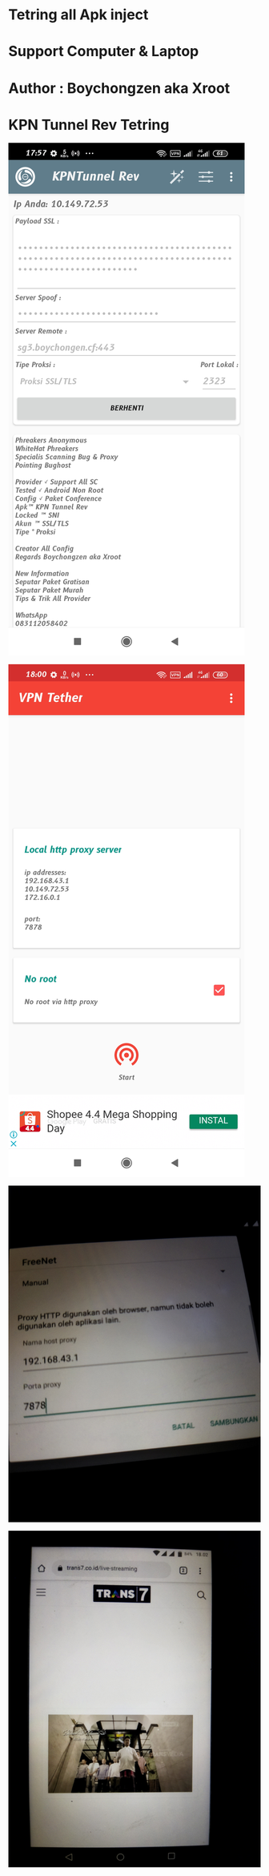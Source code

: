 # Tetring all Apk inject

# Support Computer & Laptop

# Author : Boychongzen aka Xroot

# KPN Tunnel Rev Tetring 
![be](https://raw.githubusercontent.com/boychongzen18/tetring_all_apk_inject/main/kpn.jpg) 

![be](https://raw.githubusercontent.com/boychongzen18/tetring_all_apk_inject/main/tether.jpg) 

![be](https://raw.githubusercontent.com/boychongzen18/tetring_all_apk_inject/main/andro.jpg) 

![be](https://raw.githubusercontent.com/boychongzen18/tetring_all_apk_inject/main/andro1.jpg) 
